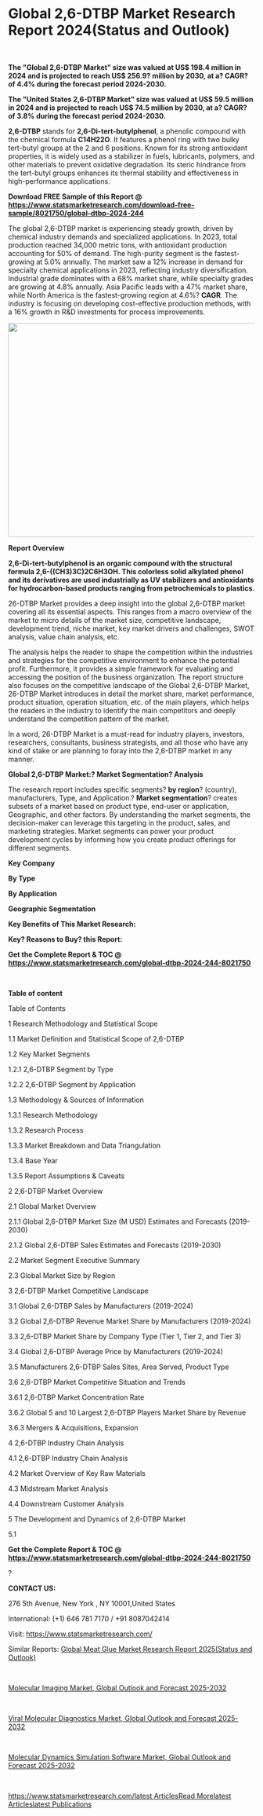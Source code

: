 <h1>Global 2,6-DTBP Market Research Report 2024(Status and Outlook)</h1><br/><p><strong>The "Global 2,6-DTBP Market" size was valued at US$ 198.4 million in 2024 and is projected to reach US$ 256.9? million by 2030, at a? <strong>CAGR</strong>? of 4.4% during the forecast period 2024-2030.</strong></p>
 
 
 
 <p><strong>The "United States 2,6-DTBP Market" size was valued at US$ 59.5 million in 2024 and is projected to reach US$ 74.5 million by 2030, at a? <strong>CAGR</strong>? of 3.8% during the forecast period 2024-2030.</strong></p>
 
 
 
 <p><strong>2,6-DTBP</strong> stands for <strong>2,6-Di-tert-butylphenol</strong>, a phenolic compound with the chemical formula <strong>C14H22O</strong>. It features a phenol ring with two bulky tert-butyl groups at the 2 and 6 positions. Known for its strong antioxidant properties, it is widely used as a stabilizer in fuels, lubricants, polymers, and other materials to prevent oxidative degradation. Its steric hindrance from the tert-butyl groups enhances its thermal stability and effectiveness in high-performance applications.</p>
 
 
 
 <p><strong>Download FREE Sample of this Report @ <a href="https://www.statsmarketresearch.com/download-free-sample/8021750/global-dtbp-2024-244">https://www.statsmarketresearch.com/download-free-sample/8021750/global-dtbp-2024-244</a></strong></p>
 
 
 
 <p>The global 2,6-DTBP market is experiencing steady growth, driven by chemical industry demands and specialized applications. In 2023, total production reached 34,000 metric tons, with antioxidant production accounting for 50% of demand. The high-purity segment is the fastest-growing at 5.0% annually. The market saw a 12% increase in demand for specialty chemical applications in 2023, reflecting industry diversification. Industrial grade dominates with a 68% market share, while specialty grades are growing at 4.8% annually. Asia Pacific leads with a 47% market share, while North America is the fastest-growing region at 4.6%? <strong><strong>CAGR</strong></strong>. The industry is focusing on developing cost-effective production methods, with a 16% growth in R&D investments for process improvements.</p>
 
 
 
 <p><img alt="" src="https://www.24marketreports.com/assets/report-images/26DTBPMarket.png" style="height:436px; width:731px" /></p>
 
 
 
 <p><strong>Report Overview</strong></p>
 
 
 
 <p><strong>2,6-Di-tert-butylphenol is an organic compound with the structural formula 2,6-((CH3)3C)2C6H3OH. This colorless solid alkylated phenol and its derivatives are used industrially as UV stabilizers and antioxidants for hydrocarbon-based products ranging from petrochemicals to plastics.</strong></p>
 
 
 
 <p>26-DTBP Market provides a deep insight into the global 2,6-DTBP market covering all its essential aspects. This ranges from a macro overview of the market to micro details of the market size, competitive landscape, development trend, niche market, key market drivers and challenges, SWOT analysis, value chain analysis, etc.</p>
 
 
 
 <p>The analysis helps the reader to shape the competition within the industries and strategies for the competitive environment to enhance the potential profit. Furthermore, it provides a simple framework for evaluating and accessing the position of the business organization. The report structure also focuses on the competitive landscape of the Global 2,6-DTBP Market, 26-DTBP Market introduces in detail the market share, market performance, product situation, operation situation, etc. of the main players, which helps the readers in the industry to identify the main competitors and deeply understand the competition pattern of the market.</p>
 
 
 
 <p>In a word, 26-DTBP Market is a must-read for industry players, investors, researchers, consultants, business strategists, and all those who have any kind of stake or are planning to foray into the 2,6-DTBP market in any manner.</p>
 
 
 
 <p><strong>Global 2,6-DTBP Market:? Market Segmentation? Analysis</strong></p>
 
 
 
 <p>The research report includes specific segments? <strong>by region</strong>? (country), manufacturers, Type, and Application.? <strong>Market segmentation</strong>? creates subsets of a market based on product type, end-user or application, Geographic, and other factors. By understanding the market segments, the decision-maker can leverage this targeting in the product, sales, and marketing strategies. Market segments can power your product development cycles by informing how you create product offerings for different segments.</p>
 
 
 
 <p><strong>Key Company</strong></p>
 
 
 
 <p><strong>By Type</strong></p>
 
 
 
 <p><strong><strong>By Application</strong></strong></p>
 
 
 
 <p><strong>Geographic Segmentation</strong></p>
 
 
 
 <p><strong>Key Benefits of This Market Research:</strong></p>
 
 
 
 <p><strong>Key? <strong>Reasons to Buy</strong>? this Report:</strong></p>
 
 
 
 <div><b>Get the Complete Report & TOC @ <a href="https://www.statsmarketresearch.com/global-dtbp-2024-244-8021750">https://www.statsmarketresearch.com/global-dtbp-2024-244-8021750</a></b></div>
 
 
 
 <p><br />
 
 <b>Table of content</b></p>
 
 
 
 <p>Table of Contents<br />
 
 1 Research Methodology and Statistical Scope<br />
 
 1.1 Market Definition and Statistical Scope of 2,6-DTBP<br />
 
 1.2 Key Market Segments<br />
 
 1.2.1 2,6-DTBP Segment by Type<br />
 
 1.2.2 2,6-DTBP Segment by Application<br />
 
 1.3 Methodology & Sources of Information<br />
 
 1.3.1 Research Methodology<br />
 
 1.3.2 Research Process<br />
 
 1.3.3 Market Breakdown and Data Triangulation<br />
 
 1.3.4 Base Year<br />
 
 1.3.5 Report Assumptions & Caveats<br />
 
 2 2,6-DTBP Market Overview<br />
 
 2.1 Global Market Overview<br />
 
 2.1.1 Global 2,6-DTBP Market Size (M USD) Estimates and Forecasts (2019-2030)<br />
 
 2.1.2 Global 2,6-DTBP Sales Estimates and Forecasts (2019-2030)<br />
 
 2.2 Market Segment Executive Summary<br />
 
 2.3 Global Market Size by Region<br />
 
 3 2,6-DTBP Market Competitive Landscape<br />
 
 3.1 Global 2,6-DTBP Sales by Manufacturers (2019-2024)<br />
 
 3.2 Global 2,6-DTBP Revenue Market Share by Manufacturers (2019-2024)<br />
 
 3.3 2,6-DTBP Market Share by Company Type (Tier 1, Tier 2, and Tier 3)<br />
 
 3.4 Global 2,6-DTBP Average Price by Manufacturers (2019-2024)<br />
 
 3.5 Manufacturers 2,6-DTBP Sales Sites, Area Served, Product Type<br />
 
 3.6 2,6-DTBP Market Competitive Situation and Trends<br />
 
 3.6.1 2,6-DTBP Market Concentration Rate<br />
 
 3.6.2 Global 5 and 10 Largest 2,6-DTBP Players Market Share by Revenue<br />
 
 3.6.3 Mergers & Acquisitions, Expansion<br />
 
 4 2,6-DTBP Industry Chain Analysis<br />
 
 4.1 2,6-DTBP Industry Chain Analysis<br />
 
 4.2 Market Overview of Key Raw Materials<br />
 
 4.3 Midstream Market Analysis<br />
 
 4.4 Downstream Customer Analysis<br />
 
 5 The Development and Dynamics of 2,6-DTBP Market<br />
 
 5.1</p>
 
 
 
 <div><b>Get the Complete Report & TOC @ <a href="https://www.statsmarketresearch.com/global-dtbp-2024-244-8021750">https://www.statsmarketresearch.com/global-dtbp-2024-244-8021750</a></b></div>
 
 
 
 <p>? </p>
 
 
 
 <p><b>CONTACT US:</b><br />
 
 276 5th Avenue, New York , NY 10001,United States<br />
 
 International: (+1) 646 781 7170 / +91 8087042414<br />
 
 Visit: <a href="https://www.statsmarketresearch.com/">https://www.statsmarketresearch.com/</a><br />
 
 Similar Reports: <a href="https://www.statsmarketresearch.com/global-dtbp-2024-244-8021750">Global Meat Glue Market Research Report 2025(Status and Outlook)</a><br />
 
 <br />
 
 <a href="https://www.statsmarketresearch.com/global-dtbp-2024-244-8021750">Molecular Imaging Market, Global Outlook and Forecast 2025-2032 </a><br />
 
 <br />
 
 <a href="https://www.statsmarketresearch.com/global-dtbp-2024-244-8021750">Viral Molecular Diagnostics Market, Global Outlook and Forecast 2025-2032 </a><br />
 
 <br />
 
 <a href="https://www.statsmarketresearch.com/global-dtbp-2024-244-8021750">Molecular Dynamics Simulation Software Market, Global Outlook and Forecast 2025-2032 </a><br />
 
 <br />
 
 <a href="https://gyeongbokgung.com">https://www.statsmarketresearch.com/</a><a href="https://hallyeomaritime.com">latest Articles</a><a href="https://jingwansa.com">Read More</a><a href="https://nguoiviet.jp/">latest Articles</a><a href="https://www.intelmarketresearch.com/">latest Publications</a></p>